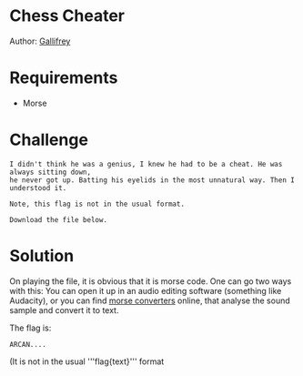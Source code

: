 # Chess Cheater
Author: [Gallifrey](https://github.com/gall1frey)

# Requirements

- Morse

# Challenge

```
I didn't think he was a genius, I knew he had to be a cheat. He was always sitting down, 
he never got up. Batting his eyelids in the most unnatural way. Then I understood it.

Note, this flag is not in the usual format.

Download the file below.
```

# Solution

On playing the file, it is obvious that it is morse code.
One can go two ways with this: You can open it up in an audio editing software 
(something like Audacity), or you can find [morse converters](https://morsecode.world/international/decoder/audio-decoder-adaptive.html) online, that analyse 
the sound sample and convert it to text.

The flag is:
```
ARCAN....
```
(It is not in the usual '''flag{text}''' format
